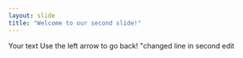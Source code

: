 ```yaml
--- 
layout: slide 
title: "Welcome to our second slide!" 
--- 
```

Your text 
Use the left arrow to go back!
"changed line in second edit
